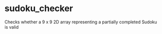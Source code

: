 # sudoku_checker
Checks whether a 9 x 9 2D array representing a partially completed Sudoku is valid
